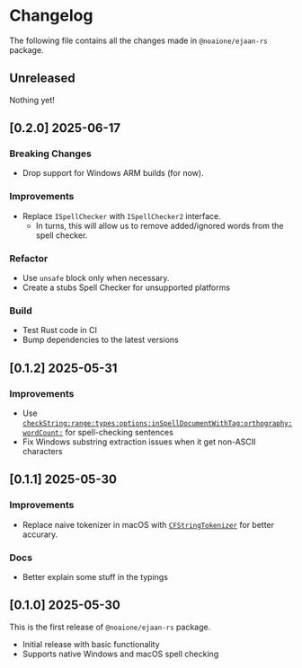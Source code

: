 # Changelog

The following file contains all the changes made in `@noaione/ejaan-rs` package.

## Unreleased

Nothing yet!

## [0.2.0] 2025-06-17
### Breaking Changes
- Drop support for Windows ARM builds (for now).

### Improvements
- Replace `ISpellChecker` with `ISpellChecker2` interface.
    - In turns, this will allow us to remove added/ignored words from the spell checker.

### Refactor
- Use `unsafe` block only when necessary.
- Create a stubs Spell Checker for unsupported platforms

### Build
- Test Rust code in CI
- Bump dependencies to the latest versions

## [0.1.2] 2025-05-31
### Improvements
- Use [`checkString:range:types:options:inSpellDocumentWithTag:orthography:wordCount:`](https://developer.apple.com/documentation/appkit/nsspellchecker/check(_:range:types:options:inspelldocumentwithtag:orthography:wordcount:)?language=objc) for spell-checking sentences
- Fix Windows substring extraction issues when it get non-ASCII characters

## [0.1.1] 2025-05-30
### Improvements
- Replace naive tokenizer in macOS with [`CFStringTokenizer`](https://developer.apple.com/documentation/corefoundation/cfstringtokenizercreate(_:_:_:_:_:)?language=objc) for better accurary.

### Docs
- Better explain some stuff in the typings

## [0.1.0] 2025-05-30
This is the first release of `@noaione/ejaan-rs` package.
- Initial release with basic functionality
- Supports native Windows and macOS spell checking
